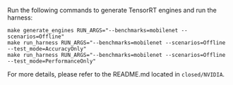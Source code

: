 Run the following commands to generate TensorRT engines and run the harness:

```
make generate_engines RUN_ARGS="--benchmarks=mobilenet --scenarios=Offline"
make run_harness RUN_ARGS="--benchmarks=mobilenet --scenarios=Offline --test_mode=AccuracyOnly"
make run_harness RUN_ARGS="--benchmarks=mobilenet --scenarios=Offline --test_mode=PerformanceOnly"
```

For more details, please refer to the README.md located in `closed/NVIDIA`.
